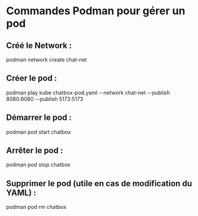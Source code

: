 # Commandes Podman pour gérer un pod

## Créé le Network : 
podman network create chat-net

## Créer le pod : 
podman play kube chatbox-pod.yaml --network chat-net --publish 8080:8080 --publish 5173:5173

## Démarrer le pod : 
podman pod start chatbox  

## Arrêter le pod :
podman pod stop chatbox  

## Supprimer le pod (utile en cas de modification du YAML) :
podman pod rm chatbox  